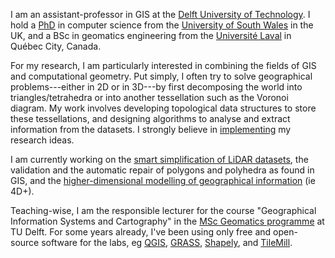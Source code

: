 I am an assistant-professor in GIS at the [Delft University of Technology](http://www.tudelft.nl). I hold a [PhD](#phdthesis) in computer science from the [University of South Wales](http://www.southwales.ac.uk) in the UK, and a BSc in geomatics engineering from the [Université Laval](http://www.ulaval.ca) in Québec City, Canada.

For my research, I am particularly interested in combining the fields of GIS and computational geometry. Put simply, I often try to solve geographical problems---either in 2D or in 3D---by first decomposing the world into triangles/tetrahedra or into another tessellation such as the Voronoi diagram. My work involves developing topological data structures to store these tessellations, and designing algorithms to analyse and extract information from the datasets. I strongly believe in [implementing](#code) my research ideas.

I am currently working on the [smart simplification of LiDAR datasets](http://3dsm.bk.tudelft.nl), the validation and the automatic repair of polygons and polyhedra as found in GIS, and the [higher-dimensional modelling of geographical information](http://www.geo5d.nl) (ie 4D+).

Teaching-wise, I am the responsible lecturer for the course "Geographical Information Systems and Cartography" in the [MSc Geomatics programme](http://geomatics.tudelft.nl) at TU Delft. For some years already, I've been using only free and open-source software for the labs, eg [QGIS](http://www.qgis.org/), [GRASS](http://grass.osgeo.org/), [Shapely](https://github.com/Toblerity/Shapely), and [TileMill](http://www.mapbox.com/tilemill/).

